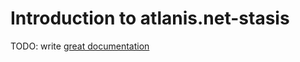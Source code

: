 # Introduction to atlanis.net-stasis

TODO: write [great documentation](http://jacobian.org/writing/great-documentation/what-to-write/)
